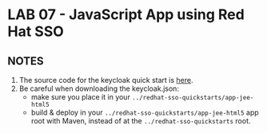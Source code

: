
# LAB 07 - JavaScript App using Red Hat SSO

## NOTES
1. The source code for the keycloak quick start is [here](https://github.com/redhat-developer/redhat-sso-quickstarts/tree/7.1.x/app-jee-html5). 
2. Be careful when downloading the keycloak.json:
    * make sure you place it in your `../redhat-sso-quickstarts/app-jee-html5`
    * build & deploy in your `../redhat-sso-quickstarts/app-jee-html5` app root with Maven, instead of at the `../redhat-sso-quickstarts` root.